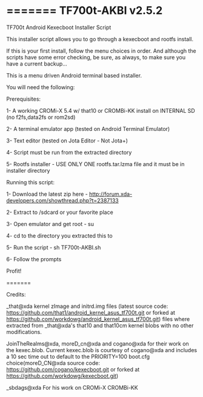 
=======
TF700t-AKBI v2.5.2
===========

TF700t Android Kexecboot Installer Script

This installer script allows you to go through a kexecboot and
rootfs install. 

If this is your first install, follow the menu
choices in order. And although the scripts have some error
checking, be sure, as always, to make sure you have a current backup... 

This is a menu driven Android terminal based installer. 

You will need the following:

Prerequisites:

1- A working CROMi-X 5.4 w/ that10 or CROMBi-KK install
 on INTERNAL SD (no f2fs,data2fs or rom2sd)

2- A terminal emulator app (tested on Android Terminal Emulator)

3- Text editor (tested on Jota Editor - Not Jota+)

4- Script must be run from the extracted directory

5- Rootfs installer - USE ONLY ONE rootfs.tar.lzma file and
 it must be in installer directory

Running this script:

1- Download the latest zip here - http://forum.xda-developers.com/showthread.php?t=2387133

2- Extract to /sdcard or your favorite place

3- Open emulator and get root - su

4- cd to the directory you extracted this to

5- Run the script - sh TF700t-AKBI.sh

6- Follow the prompts

Profit!

=======

Credits:

_that@xda kernel zImage and initrd.img files (latest source code: https://github.com/that1/android_kernel_asus_tf700t.git or forked at https://github.com/workdowg/android_kernel_asus_tf700t.git) files where extracted from _that@xda's that10 and that10cm kernel blobs with no other modifications.

JoinTheRealms@xda, moreD_cn@xda and cogano@xda for their work on the kexec.blob. Current kexec.blob is courtesy of cogano@xda and includes a 10 sec time out to default to the PRIORITY=100 boot.cfg choice(moreD_CN@xda source code: https://github.com/cogano/kexecboot.git or forked at https://github.com/workdowg/kexecboot.git)

_sbdags@xda For his work on CROMi-X CROMBi-KK

